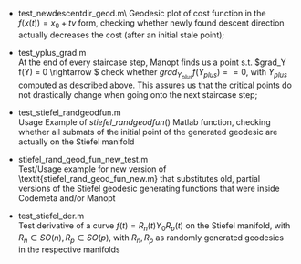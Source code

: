 - test\_newdescentdir\_geod.m\ 
Geodesic plot of cost function in the $f(x(t)) = x_0 + tv$ form, checking whether newly found descent direction actually decreases the cost (after an initial stale point);

- test\_yplus\_grad.m\
At the end of every staircase step, Manopt finds us a point s.t. $grad_Y f(Y) = 0 \rightarrow $ check whether $grad_{Y_{plus}} f(Y_{plus}) == 0$, with $Y_{plus}$ computed as described above. This assures us that the critical points do not drastically change when going onto the next staircase step;

- test\_stiefel\_randgeodfun.m\
Usage Example of $stiefel\_randgeodfun()$ Matlab function, checking whether all submats of the initial point of the generated geodesic are actually on the Stiefel manifold

- stiefel\_rand\_geod\_fun\_new\_test.m\
Test/Usage example for new version of \textit{stiefel\_rand\_geod\_fun\_new.m} that substitutes old, partial versions of the Stiefel geodesic generating functions that were inside Codemeta and/or Manopt

- test\_stiefel\_der.m\
Test derivative of a curve $f(t) = R_n(t) Y_0 R_p(t)$ on the Stiefel manifold, with $R_n \in SO(n), R_p \in SO(p)$, with $R_n, R_p$ as randomly generated geodesics in the respective manifolds